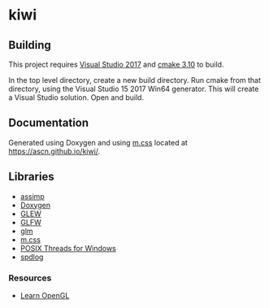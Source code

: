 # kiwi

## Building
This project requires [Visual Studio 2017](https://visualstudio.microsoft.com/downloads/) and [cmake 3.10](https://cmake.org/download/) to build.

In the top level directory, create a new build directory. Run cmake from that directory, using the Visual Studio 15 2017 Win64 generator. This will create a Visual Studio solution. Open and build.

## Documentation
Generated using Doxygen and using [m.css](https://mcss.mosra.cz/doxygen/) located at https://ascn.github.io/kiwi/.

## Libraries
- [assimp](http://www.assimp.org/)
- [Doxygen](http://www.doxygen.org/)
- [GLEW](http://glew.sourceforge.net/)
- [GLFW](http://www.glfw.org/)
- [glm](https://glm.g-truc.net/0.9.9/index.html)
- [m.css](https://mcss.mosra.cz/doxygen/)
- [POSIX Threads for Windows](https://sourceforge.net/projects/pthreads4w/)
- [spdlog](https://github.com/gabime/spdlog)

### Resources
- [Learn OpenGL](https://learnopengl.com/)
